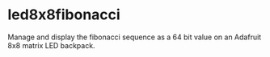 # led8x8fibonacci
Manage and display the fibonacci sequence as a 64 bit value on an Adafruit 8x8 matrix LED backpack. 
